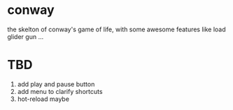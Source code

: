 # conway

the skelton of conway's game of life, with some awesome features like load glider gun ...

# TBD

1. add play and pause button
2. add menu to clarify shortcuts
3. hot-reload maybe
